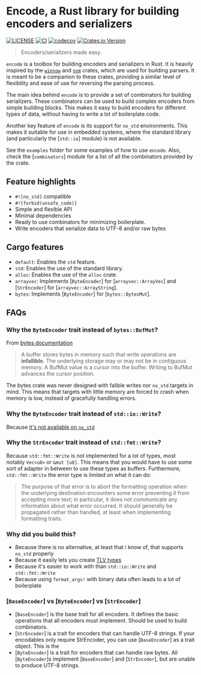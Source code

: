 # Encode, a Rust library for building encoders and serializers

[![LICENSE](https://img.shields.io/badge/license-MIT-blue.svg)](LICENSE)
[![CI](https://github.com/Altair-Bueno/encode/actions/workflows/ci.yml/badge.svg)](https://github.com/Altair-Bueno/encode/actions/workflows/ci.yml)
[![codecov](https://codecov.io/gh/Altair-Bueno/encode/graph/badge.svg?token=Q89UGZC3RI)](https://codecov.io/gh/Altair-Bueno/encode)
[![Crates.io Version](https://img.shields.io/crates/v/encode.svg)](https://crates.io/crates/encode)

> Encoders/serializers made easy.

`encode` is a toolbox for building encoders and serializers in Rust. It is
heavily inspired by the [`winnow`](https://docs.rs/winnow/latest/winnow/) and
[`nom`](https://docs.rs/nom/latest/nom/) crates, which are used for building
parsers. It is meant to be a companion to these crates, providing a similar
level of flexibility and ease of use for reversing the parsing process.

The main idea behind `encode` is to provide a set of combinators for building
serializers. These combinators can be used to build complex encoders from simple
building blocks. This makes it easy to build encoders for different types of
data, without having to write a lot of boilerplate code.

Another key feature of `encode` is its support for `no_std` environments. This
makes it suitable for use in embedded systems, where the standard library (and
particularly the [`std::io`] module) is not available.

See the `examples` folder for some examples of how to use `encode`. Also, check
the [`combinators`] module for a list of all the combinators provided by the
crate.

## Feature highlights

- `#![no_std]` compatible
- `#![forbid(unsafe_code)]`
- Simple and flexible API
- Minimal dependencies
- Ready to use combinators for minimizing boilerplate.
- Write encoders that serialize data to UTF-8 and/or raw bytes

## Cargo features

- `default`: Enables the `std` feature.
- `std`: Enables the use of the standard library.
- `alloc`: Enables the use of the `alloc` crate.
- `arrayvec`: Implements [`ByteEncoder`] for [`arrayvec::ArrayVec`] and [`StrEncoder`] for [`arrayvec::ArrayString`].
- `bytes`: Implements [`ByteEncoder`] for [`bytes::BytesMut`].

## FAQs

### Why the `ByteEncoder` trait instead of `bytes::BufMut`?

From
[bytes documentation](https://docs.rs/bytes/latest/bytes/buf/trait.BufMut.html)

> A buffer stores bytes in memory such that write operations are **infallible**.
> The underlying storage may or may not be in contiguous memory. A BufMut value
> is a cursor into the buffer. Writing to BufMut advances the cursor position.

The bytes crate was never designed with falible writes nor `no_std` targets in
mind. This means that targets with little memory are forced to crash when memory
is low, instead of gracefully handling errors.

### Why the `ByteEncoder` trait instead of `std::io::Write`?

Because
[it's not available on `no_std`](https://github.com/rust-lang/rust/issues/48331)

### Why the `StrEncoder` trait instead of `std::fmt::Write`?

Because `std::fmt::Write` is not implemented for a lot of types, most notably
`Vec<u8>` or `&mut [u8]`. This means that you would have to use some sort of
adapter in between to use these types as buffers. Furthermore, `std::fmt::Write`
the error type is limited on what it can do:

> The purpose of that error is to abort the formatting operation when the
> underlying destination encounters some error preventing it from accepting more
> text; in particular, it does not communicate any information about what error
> occurred. It should generally be propagated rather than handled, at least when
> implementing formatting traits.

### Why did you build this?

- Because there is no alternative, at least that i know of, that supports
  `no_std` properly
- Because it easily lets you create
  [TLV types](https://en.wikipedia.org/wiki/Type–length–value)
- Because it's easier to work with than `std::io::Write` and `std::fmt::Write`
- Because using `format_args!` with binary data often leads to a lot of
  boilerplate

### [`BaseEncoder`] vs [`ByteEncoder`] vs [`StrEncoder`]

- [`BaseEncoder`] is the base trait for all encoders. It defines the
  basic operations that all encoders must implement. Should be used to build
  combinators.
- [`StrEncoder`] is a trait for encoders that can handle UTF-8 strings. If your encodables only
  require StrEncoder, you can use [`BaseEncoder`] as a trait object. This is the
- [`ByteEncoder`] is a trait for encoders that can handle raw bytes. All [`ByteEncoder`]s implement
  [`BaseEncoder`] and [`StrEncoder`], but are unable to produce UTF-8 strings.
